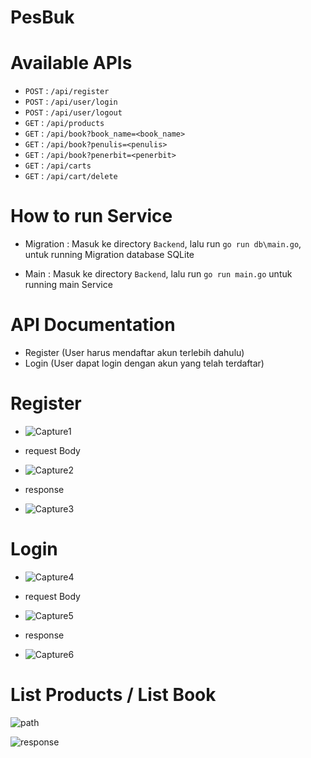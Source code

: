 # PesBuk

# Available APIs
* `POST` : `/api/register`
* `POST` : `/api/user/login`
* `POST` : `/api/user/logout`
* `GET`  : `/api/products`
* `GET`  : `/api/book?book_name=<book_name>`
* `GET`  : `/api/book?penulis=<penulis>`
* `GET`  : `/api/book?penerbit=<penerbit>`
* `GET`  : `/api/carts`
* `GET`  : `/api/cart/delete`

# How to run Service
* Migration : Masuk ke directory `Backend`, lalu run `go run db\main.go`, untuk running Migration database SQLite

* Main : Masuk ke directory `Backend`, lalu run `go run main.go` untuk running main Service


# API Documentation
* Register (User harus mendaftar akun terlebih dahulu)
* Login (User dapat login dengan akun yang telah terdaftar)

# Register

* ![Capture1](https://user-images.githubusercontent.com/100668235/174640317-fb4d911f-38fa-408d-98ff-d183b99f3ac6.PNG)


+ request Body

* ![Capture2](https://user-images.githubusercontent.com/100668235/174641111-a54cabaf-4df2-412f-9cf4-3011c1c000c4.PNG)


+ response 

* ![Capture3](https://user-images.githubusercontent.com/100668235/174641228-730691c4-b790-48bf-b87d-575a9c969ff2.PNG)


# Login

* ![Capture4](https://user-images.githubusercontent.com/100668235/174641727-f9174f8a-c1d6-4158-9241-8864f58a5ac5.PNG)


+ request Body

* ![Capture5](https://user-images.githubusercontent.com/100668235/174641853-347cf19c-ddc4-4434-99b2-0db4399ba8d0.PNG)


+ response 

* ![Capture6](https://user-images.githubusercontent.com/100668235/174642004-1d404703-d9c3-41e8-9220-668b4884fc25.PNG)


# List Products / List Book

![path](https://user-images.githubusercontent.com/100668235/174638909-2aad9d16-3da8-4218-ae9c-981e91b92cda.PNG)


![response](https://user-images.githubusercontent.com/100668235/174639074-9c4b17ce-4498-44c2-ae60-6a4e0cad4cd3.PNG)

